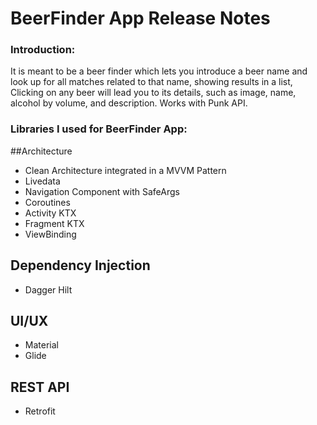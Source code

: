 # BeerFinder App Release Notes

### Introduction:
It is meant to be a beer finder which lets you introduce a beer name and look up for all matches related to that name, showing results in a list, Clicking on any beer will
lead you to its details, such as image, name, alcohol by volume, and description. Works with Punk API.

### Libraries I used for BeerFinder App:

  ##Architecture
  * Clean Architecture integrated in a MVVM Pattern
  * Livedata
  * Navigation Component with SafeArgs
  * Coroutines
  * Activity KTX
  * Fragment KTX
  * ViewBinding
  
  ## Dependency Injection
  * Dagger Hilt
  
  ## UI/UX
  * Material
  * Glide
  
  ## REST API
  * Retrofit
  
